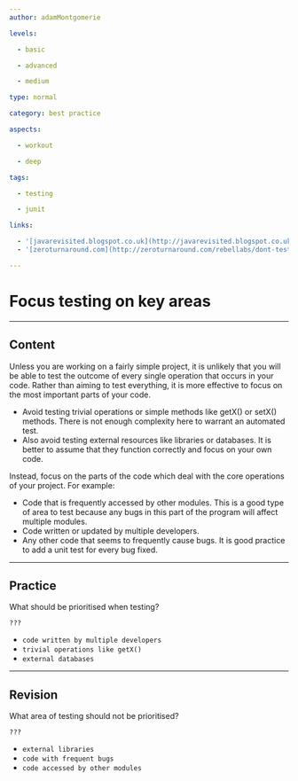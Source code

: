 ```yaml
---
author: adamMontgomerie

levels:

  - basic

  - advanced

  - medium

type: normal

category: best practice

aspects:

  - workout

  - deep

tags:

  - testing

  - junit

links:

  - '[javarevisited.blogspot.co.uk](http://javarevisited.blogspot.co.uk/2012/08/best-practices-to-write-junit-test.html){website}'
  - '[zeroturnaround.com](http://zeroturnaround.com/rebellabs/dont-test-blindly-the-right-methods-for-unit-testing-your-java-apps/){website}'

---
```


# Focus testing on key areas

---
## Content

Unless you are working on a fairly simple project, it is unlikely that you will be able to test the outcome of every single operation that occurs in your code. Rather than aiming to test everything, it is more effective to focus on the most important parts of your code. 

- Avoid testing trivial operations or simple methods like getX() or setX() methods. There is not enough complexity here to warrant an automated test. 
- Also avoid testing external resources like libraries or databases. It is better to assume that they function correctly and focus on your own code.

Instead, focus on the parts of the code which deal with the core operations of your project. For example:
- Code that is frequently accessed by other modules. This is a good type of area to test because any bugs in this part of the program will affect multiple modules.
- Code written or updated by multiple developers.
- Any other code that seems to frequently cause bugs. It is good practice to add a unit test for every bug fixed.

---
## Practice

What should be prioritised when testing?

`???`

* `code written by multiple developers`
* `trivial operations like getX()`
* `external databases`

---
## Revision

What area of testing should not be prioritised?

`???`

* `external libraries`
* `code with frequent bugs`
* `code accessed by other modules`